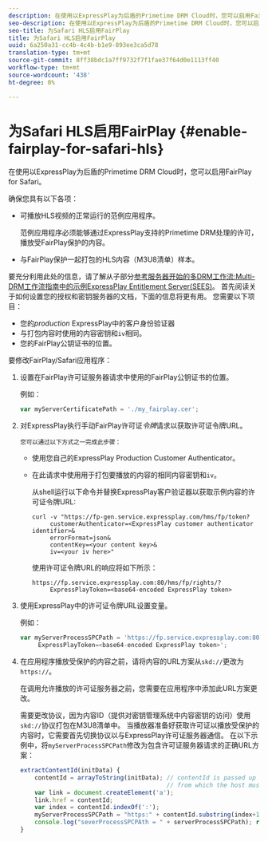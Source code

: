 ```yaml
---
description: 在使用以ExpressPlay为后盾的Primetime DRM Cloud时，您可以启用FairPlay for Safari。
seo-description: 在使用以ExpressPlay为后盾的Primetime DRM Cloud时，您可以启用FairPlay for Safari。
seo-title: 为Safari HLS启用FairPlay
title: 为Safari HLS启用FairPlay
uuid: 6a250a31-cc4b-4c4b-b1e9-893ee3ca5d78
translation-type: tm+mt
source-git-commit: 8ff38bdc1a7ff9732f7f1fae37f64d0e1113ff40
workflow-type: tm+mt
source-wordcount: '438'
ht-degree: 0%

---
```



# 为Safari HLS启用FairPlay {#enable-fairplay-for-safari-hls}

在使用以ExpressPlay为后盾的Primetime DRM Cloud时，您可以启用FairPlay for Safari。

确保您具有以下各项：

* 可播放HLS视频的正常运行的范例应用程序。

   范例应用程序必须能够通过ExpressPlay支持的Primetime DRM处理的许可，播放受FairPlay保护的内容。
* 与FairPlay保护一起打包的HLS内容（M3U8清单）样本。

要充分利用此处的信息，请了解从子部分[参考服务器开始的多DRM工作流:Multi-DRM工作流指南中的示例ExpressPlay Entitlement Server(SEES)](https://helpx.adobe.com/content/dam/help/en/primetime/drm/drm_multi_drm_workflows.pdf)。 首先阅读关于如何设置您的授权和密钥服务器的文档，下面的信息将更有用。
您需要以下项目：

* 您的&#x200B;*production* ExpressPlay中的客户身份验证器
* 与打包内容时使用的内容密钥和`iv`相同。
* 您的FairPlay公钥证书的位置。

要修改FairPlay/Safari应用程序：

1. 设置在FairPlay许可证服务器请求中使用的FairPlay公钥证书的位置。

   例如：

   ```js
   var myServerCertificatePath = './my_fairplay.cer';
   ```

1. 对ExpressPlay执行手动FairPlay许可证&#x200B;*令牌*&#x200B;请求以获取许可证令牌URL。

       您可以通过以下方式之一完成此步骤：
   
   * 使用您自己的ExpressPlay Production Customer Authenticator。
   * 在此请求中使用用于打包要播放的内容的相同内容密钥和`iv`。

      从shell运行以下命令并替换ExpressPlay客户验证器以获取示例内容的许可证令牌URL:

      ```
      curl -v "https://fp-gen.service.expressplay.com/hms/fp/token? 
           customerAuthenticator=<ExpressPlay customer authenticator identifier>& 
           errorFormat=json& 
           contentKey=<your content key>& 
           iv=<your iv here>"
      ```

      使用许可证令牌URL的响应将如下所示：

      ```
      https://fp.service.expressplay.com:80/hms/fp/rights/? 
           ExpressPlayToken=<base64-encoded ExpressPlay token>
      ```

1. 使用ExpressPlay中的许可证令牌URL设置变量。

   例如：

   ```js
   var myServerProcessSPCPath = 'https://fp.service.expressplay.com:80/hms/fp/rights/? 
        ExpressPlayToken=<base64-encoded ExpressPlay token>';
   ```

1. 在应用程序播放受保护的内容之前，请将内容的URL方案从`skd://`更改为`https://`。

   在调用允许播放的许可证服务器之前，您需要在应用程序中添加此URL方案更改。

   需要更改协议，因为内容ID（提供对密钥管理系统中内容密钥的访问）使用`skd://`协议打包在M3U8清单中。 当播放器准备好获取许可证以播放受保护的内容时，它需要首先切换协议以与ExpressPlay许可证服务器通信。 在以下示例中，将`myServerProcessSPCPath`修改为包含许可证服务器请求的正确URL方案：

   ```js
   extractContentId(initData) {  
       contentId = arrayToString(initData); // contentId is passed up as a URI,  
                                            // from which the host must be extracted:  
       var link = document.createElement('a');  
       link.href = contentId;  
       var index = contentId.indexOf(':');  
       myServerProcessSPCPath = "https:" + contentId.substring(index+1);  
       console.log("severProcessSPCPAth = " + serverProcessSPCPath); return link.hostname;  
   }
   ```

